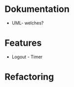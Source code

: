 <!-- 
# Fehler #

## Fehlende Überprüfung der Einzigartigkeit der Nutzernamen ## 

## Abbrechen funktioniert nicht ## -->

# Dokumentation #

- UML- welches?

# Features #

<!-- - PW- Überprüfung -->
- Logout - Timer
<!-- - Redirect -->

# Refactoring #


